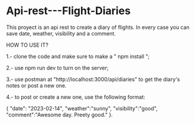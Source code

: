 # Api-rest---Flight-Diaries
This proyect is an api rest to create a diary of flights. In every case you can save date, weather, visibility and a comment. 

HOW TO USE IT?

1.- clone the code and make sure to make a " npm install ";

2.- use npm run dev to turn on the server;

3.- use postman at "http://localhost:3000/api/diaries" to get the diary's notes or post a new one. 

4.- to post or create a new one, use the following format: 

{
  "date": "2023-02-14",
  "weather":"sunny",
  "visibility":"good",
  "comment":"Awesome day. Preety good."
}.
